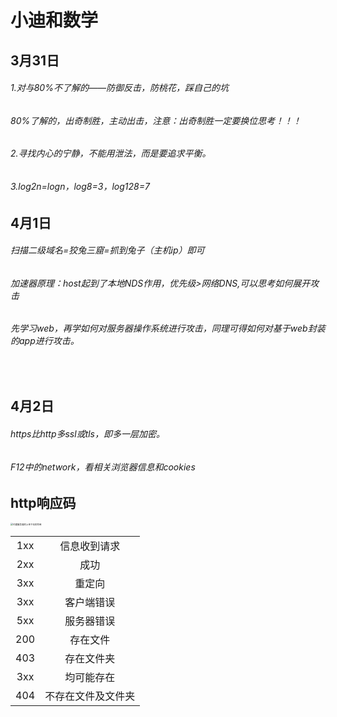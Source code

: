 # 小迪和数学

## 3月31日

######     1.对与80%不了解的——防御反击，防桃花，踩自己的坑 

######     80%了解的，出奇制胜，主动出击，注意：出奇制胜一定要换位思考！！！

######     2.寻找内心的宁静，不能用泄法，而是要追求平衡。

######     3.log2n=logn，log8=3，log128=7

## 4月1日

###### 	扫描二级域名=狡兔三窟=抓到兔子（主机ip）即可

###### 	加速器原理：host起到了本地NDS作用，优先级>网络DNS,可以思考如何展开攻击

###### 	先学习web，再学如何对服务器操作系统进行攻击，同理可得如何对基于web封装的app进行攻击。

​	

## 4月2日
###### 	https比http多ssl或tls，即多一层加密。

###### 	F12中的network，看相关浏览器信息和cookies

## 	http响应码

<img src="https://raw.githubusercontent.com/haoqwenie/image-hosting/master/20220404/代理服务器的上传下达的作用.4f8zfszkxb80.webp" alt="代理服务器的上传下达的作用" style="zoom:25%;" />

|      |                    |
| :--: | :----------------: |
| 1xx  |    信息收到请求    |
| 2xx  |        成功        |
| 3xx  |       重定向       |
| 3xx  |     客户端错误     |
| 5xx  |     服务器错误     |
| 200  |      存在文件      |
| 403  |     存在文件夹     |
| 3xx  |     均可能存在     |
| 404  | 不存在文件及文件夹 |

